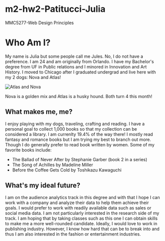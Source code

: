 # m2-hw2-Patitucci-Julia
MMC5277-Web Design Principles

# Who Am I?
My name is Julia but some people call me Jules. No, I do not have a preference. I am 24 and am originally from Orlando. I have my Bachelor's degree from UF in Public relations and I minored in Innovation and Art History.
I moved to Chicago after I graduated undergrad and live here with my 2 dogs: Nova and Atlas!

![Atlas and Nova](https://github.com/jpatitucci2018/m2-hw2-Patitucci-Julia/assets/169549608/c441789b-1083-44e7-b212-e6ef2af9c28b)

Nova is a golden mix and Atlas is a husky hound. Both turn 4 this month!

## What makes me, me?
I enjoy playing with my dogs, traveling, crafting and reading. I have a personal goal to collect 1,000 books so that my collection can be considered a library. I am currenlty 19.4% of the way there! I mostly read fantasy and romance books but I am trying my best to branch out more. Though I do generally prefer to read book written by women.
Some of my favorite books include:
- The Ballad of Never After by Stephanie Garber (book 2 in a series)
- The Song of Achilles by Madeline Miller
- Before the Coffee Gets Cold by Toshikazu Kawaguchi

## What's my ideal future?
I am on the audience analytics track in this degree and with that I hope I can work with a company and analyze their data to help them achieve their goals. I would prefer to work with readily available data such as sales or social media data. I am not particularly interested in the research side of my track. I am hoping that by taking classes such as this one I can obtain skills to make me a more well-rounded candidate. Ideally, I would love to work in publishing industry. However, I know how hard that can be to break into and thus I am also interested in the fashion or entertainment industries. 
